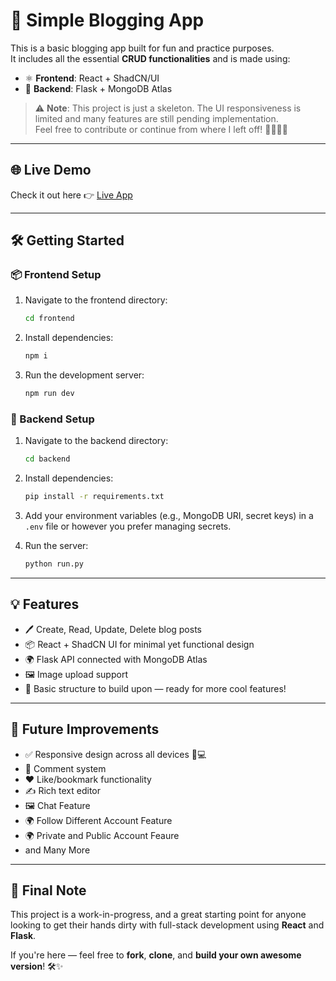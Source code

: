 # 📝 Simple Blogging App

This is a basic blogging app built for fun and practice purposes.  
It includes all the essential **CRUD functionalities** and is made using:

- ⚛️ **Frontend**: React + ShadCN/UI  
- 🐍 **Backend**: Flask + MongoDB Atlas

> ⚠️ **Note**: This project is just a skeleton. The UI responsiveness is limited and many features are still pending implementation.  
> Feel free to contribute or continue from where I left off! 🚀✨👨‍💻

---

## 🌐 Live Demo

Check it out here 👉 [Live App](https://unique-croquembouche-23e1a9.netlify.app/)

---

## 🛠️ Getting Started

### 📦 Frontend Setup

1. Navigate to the frontend directory:
   ```bash
   cd frontend
   ```

2. Install dependencies:
   ```bash
   npm i
   ```

3. Run the development server:
   ```bash
   npm run dev
   ```

### 🔧 Backend Setup

1. Navigate to the backend directory:
   ```bash
   cd backend
   ```

2. Install dependencies:
   ```bash
   pip install -r requirements.txt
   ```

3. Add your environment variables (e.g., MongoDB URI, secret keys) in a `.env` file or however you prefer managing secrets.

4. Run the server:
   ```bash
   python run.py
   ```

---

## 💡 Features

- 🖊️ Create, Read, Update, Delete blog posts  
- 📦 React + ShadCN UI for minimal yet functional design  
- 🌍 Flask API connected with MongoDB Atlas
- 🖼️ Image upload support
- 🔧 Basic structure to build upon — ready for more cool features!

---

## 👀 Future Improvements

- ✅ Responsive design across all devices 📱💻  
- 💬 Comment system  
- ❤️ Like/bookmark functionality  
- ✍️ Rich text editor
- 🖼️ Chat Feature
- 🌍 Follow Different Account Feature
- 🌍 Private and Public Account Feaure
- and Many More
  

---

## 🙌 Final Note

This project is a work-in-progress, and a great starting point for anyone looking to get their hands dirty with full-stack development using **React** and **Flask**.

If you're here — feel free to **fork**, **clone**, and **build your own awesome version**! 🛠️✨
